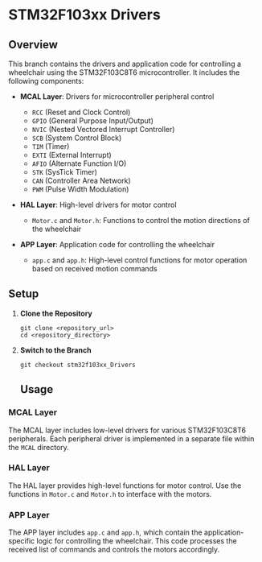 # STM32F103xx Drivers

## Overview

This branch contains the drivers and application code for controlling a wheelchair using the STM32F103C8T6 microcontroller. It includes the following components:

- **MCAL Layer**: Drivers for microcontroller peripheral control

  - `RCC` (Reset and Clock Control)
  - `GPIO` (General Purpose Input/Output)
  - `NVIC` (Nested Vectored Interrupt Controller)
  - `SCB` (System Control Block)
  - `TIM` (Timer)
  - `EXTI` (External Interrupt)
  - `AFIO` (Alternate Function I/O)
  - `STK` (SysTick Timer)
  - `CAN` (Controller Area Network)
  - `PWM` (Pulse Width Modulation)

- **HAL Layer**: High-level drivers for motor control

  - `Motor.c` and `Motor.h`: Functions to control the motion directions of the wheelchair

- **APP Layer**: Application code for controlling the wheelchair
  - `app.c` and `app.h`: High-level control functions for motor operation based on received motion commands

## Setup

1. **Clone the Repository**

   ```
   git clone <repository_url>
   cd <repository_directory>
   ```

1. **Switch to the Branch**

   ```
   git checkout stm32f103xx_Drivers
   ```

   ## Usage

### MCAL Layer

The MCAL layer includes low-level drivers for various STM32F103C8T6 peripherals. Each peripheral driver is implemented in a separate file within the `MCAL` directory.

### HAL Layer

The HAL layer provides high-level functions for motor control. Use the functions in `Motor.c` and `Motor.h` to interface with the motors.

### APP Layer

The APP layer includes `app.c` and `app.h`, which contain the application-specific logic for controlling the wheelchair. This code processes the received list of commands and controls the motors accordingly.

